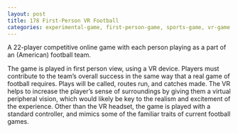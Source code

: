 ```yaml
---
layout: post
title: 178 First-Person VR Football
categories: experimental-game, first-person-game, sports-game, vr-game
---
```

A 22-player competitive online game with each person playing as a part of an (American) football team.

The game is played in first person view, using a VR device.  Players must contribute to the team’s overall success in the same way that a real game of football requires.  Plays will be called, routes run, and catches made.  The VR helps to increase the player’s sense of surroundings by giving them a virtual peripheral vision, which would likely be key to the realism and excitement of the experience. Other than the VR headset, the game is played with a standard controller, and mimics some of the familiar traits of current football games.

